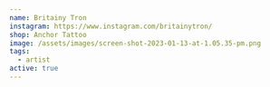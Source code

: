 ```yaml
---
name: Britainy Tron
instagram: https://www.instagram.com/britainytron/
shop: Anchor Tattoo
image: /assets/images/screen-shot-2023-01-13-at-1.05.35-pm.png
tags:
  - artist
active: true
---
```

